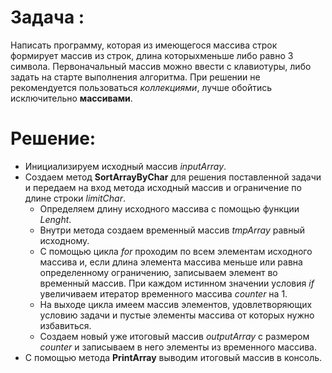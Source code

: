 # Задача :
Написать программу, которая из имеющегося массива строк формирует массив из строк, длина которыхменьше либо равно 3 символа. Первоначальный массив можно ввести с клавиотуры, либо задать на старте выполнения алгоритма. При решении не рекомендуется пользоваться *коллекциями*, лучше обойтись исключительно **массивами**.

# Решение: 

- Инициализируем исходный массив *inputArray*.
- Создаем метод **SortArrayByChar** для решения поставленной задачи и передаем на вход метода исходный массив и ограничение по длине строки *limitChar*.
    - Определяем длину исходного массива с помощью функции *Lenght*.
    - Внутри метода создаем временный массив *tmpArray* равный исходному.
    - С помощью цикла *for* проходим по всем элементам исходного массива и, если длина элемента массива меньше или равна определенному ограничению, записываем элемент во временный массив. При каждом истинном значении условия *if* увеличиваем итератор временного массива *counter* на 1.
    - На выходе цикла имеем массив элементов, удовлетворяющих условию задачи и пустые элементы массива от которых нужно избавиться.
    - Создаем новый уже итоговый массив *outputArray* с размером *counter* и записываем в него элементы из временного массива.
- С помощью метода **PrintArray** выводим итоговый массив в консоль.
